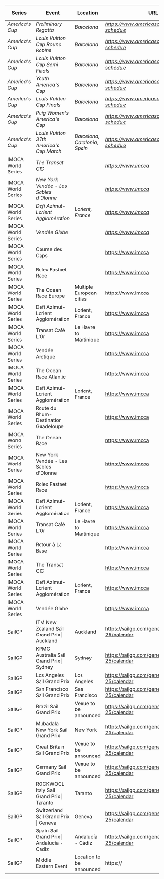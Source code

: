 | Series | Event | Location | URL | Start Date | End Date |
|---|---|---|---|---|---|
| *America's Cup* | *Preliminary Regatta* | *Barcelona* | *https://www.americascup.com/en/ac37-schedule* | *2024-08-22* | *2024-08-25* |
| *America's Cup* | *Louis Vuitton Cup Round Robins* | *Barcelona* | *https://www.americascup.com/en/ac37-schedule* | *2024-08-29* | *2024-09-08* |
| *America's Cup* | *Louis Vuitton Cup Semi Finals* | *Barcelona* | *https://www.americascup.com/en/ac37-schedule* | *2024-09-14* | *2024-09-19* |
| *America's Cup* | *Youth America's Cup* | *Barcelona* | *https://www.americascup.com/en/ac37-schedule* | *2024-09-17* | *2024-09-26* |
| *America's Cup* | *Louis Vuitton Cup Finals* | *Barcelona* | *https://www.americascup.com/en/ac37-schedule* | *2024-09-26* | *2024-10-05* |
| *America's Cup* | *Puig Women's America's Cup* | *Barcelona* | *https://www.americascup.com/en/ac37-schedule* | *2024-10-05* | *2024-10-13* |
| *America's Cup* | *Louis Vuitton 37th America's Cup Match* | *Barcelona, Catalonia, Spain* | *https://www.americascup.com/en/ac37-schedule* | *2024-10-12* | *2024-10-21* |
| IMOCA World Series | *The Transat CIC* |  | *https://www.imoca* | *2024* | *2024* |
| IMOCA World Series | *New York Vendée - Les Sables d'Olonne* |  | *https://www.imoca* | *2024* | *2024* |
| IMOCA World Series | *Défi Azimut-Lorient Agglomération* | *Lorient, France* | *https://www.imoca* | *2024* | *2024* |
| IMOCA World Series | *Vendée Globe* |  | *https://www.imoca* | *2024* | *2025* |
| IMOCA World Series | Course des Caps |  | https://www.imoca | 2025-06-29 | 2025-06-29 |
| IMOCA World Series | Rolex Fastnet Race |  | https://www.imoca | 2025 | 2025 |
| IMOCA World Series | The Ocean Race Europe | Multiple European cities | https://www.imoca | 2025-08-10 | 2025-08-10 |
| IMOCA World Series | Défi Azimut-Lorient Agglomération | Lorient, France | https://www.imoca | 2025 | 2025 |
| IMOCA World Series | Transat Café L'Or | Le Havre to Martinique | https://www.imoca | 2025-10-26 | 2025-10-26 |
| IMOCA World Series | Vendée Arctique |  | https://www.imoca | 2026-06 | 2026-06 |
| IMOCA World Series | The Ocean Race Atlantic |  | https://www.imoca | 2026-08 | 2026-08 |
| IMOCA World Series | Défi Azimut-Lorient Agglomération | Lorient, France | https://www.imoca | 2026 | 2026 |
| IMOCA World Series | Route du Rhum-Destination Guadeloupe |  | https://www.imoca | 2026-11 | 2026-11 |
| IMOCA World Series | The Ocean Race |  | https://www.imoca | 2027 | 2027 |
| IMOCA World Series | New York Vendée - Les Sables d'Olonne |  | https://www.imoca | 2027 | 2027 |
| IMOCA World Series | Rolex Fastnet Race |  | https://www.imoca | 2027 | 2027 |
| IMOCA World Series | Défi Azimut-Lorient Agglomération | Lorient, France | https://www.imoca | 2027 | 2027 |
| IMOCA World Series | Transat Café L'Or | Le Havre to Martinique | https://www.imoca | 2027 | 2027 |
| IMOCA World Series | Retour à La Base |  | https://www.imoca | 2027 | 2027 |
| IMOCA World Series | The Transat CIC |  | https://www.imoca | 2028 | 2028 |
| IMOCA World Series | Défi Azimut-Lorient Agglomération | Lorient, France | https://www.imoca | 2028 | 2028 |
| IMOCA World Series | Vendée Globe |  | https://www.imoca | 2028 | 2028 |
| SailGP | ITM New Zealand Sail Grand Prix &#124; Auckland | Auckland | https://sailgp.com/general/24-25/calendar | 2025-01-18 | 2025-01-19 |
| SailGP | KPMG Australia Sail Grand Prix &#124; Sydney | Sydney | https://sailgp.com/general/24-25/calendar | 2025-02-08 | 2025-02-09 |
| SailGP | Los Angeles Sail Grand Prix | Los Angeles | https://sailgp.com/general/24-25/calendar | 2025-03-15 | 2025-03-16 |
| SailGP | San Francisco Sail Grand Prix | San Francisco | https://sailgp.com/general/24-25/calendar | 2025-03-22 | 2025-03-23 |
| SailGP | Brazil Sail Grand Prix | Venue to be announced | https://sailgp.com/general/24-25/calendar | 2025-05-03 | 2025-05-04 |
| SailGP | Mubadala New York Sail Grand Prix | New York | https://sailgp.com/general/24-25/calendar | 2025-06-07 | 2025-06-08 |
| SailGP | Great Britain Sail Grand Prix | Venue to be announced | https://sailgp.com/general/24-25/calendar | 2025-07-19 | 2025-07-20 |
| SailGP | Germany Sail Grand Prix | Venue to be announced | https://sailgp.com/general/24-25/calendar | 2025-08-16 | 2025-08-17 |
| SailGP | ROCKWOOL Italy Sail Grand Prix &#124; Taranto | Taranto | https://sailgp.com/general/24-25/calendar | 2025-09-06 | 2025-09-07 |
| SailGP | Switzerland Sail Grand Prix &#124; Geneva | Geneva | https://sailgp.com/general/24-25/calendar | 2025-09-20 | 2025-09-21 |
| SailGP | Spain Sail Grand Prix &#124; Andalucía - Cádiz | Andalucía - Cádiz | https://sailgp.com/general/24-25/calendar | 2025-10-04 | 2025-10-05 |
| SailGP | Middle Eastern Event | Location to be announced | https://